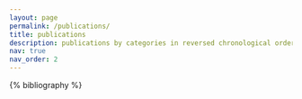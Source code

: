 ```yaml
---
layout: page
permalink: /publications/
title: publications
description: publications by categories in reversed chronological order. generated by jekyll-scholar.
nav: true
nav_order: 2
---
```


<!-- _pages/publications.md -->

<!-- Bibsearch Feature -->

<!--
{% include bib_search.liquid %}
-->

<div class="publications">

{% bibliography %}

</div>

